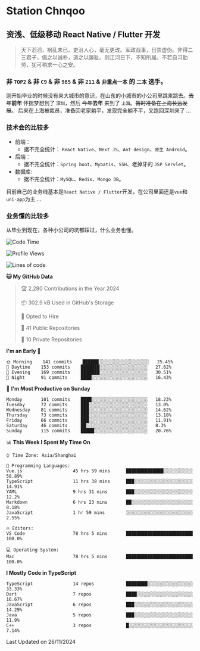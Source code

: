# Station Chnqoo

## 资浅、低级移动 React Native / Flutter 开发

> 天下滔滔，祸乱未已。吏治人心，毫无更改。军政战事，日崇虚伪。非得二三君子，倡之以诚朴，道之以廉耻。则江河日下，不知所届。不若自习勤劳，犹可稍求一心之安。

### 非 `TOP2` & 非 `C9` & 非 `985` & 非 `211` & `非重点一本` 的 `二本` 选手。

刚开始毕业的时候没有来大城市的意识，在山东的小城市的小公司里跳来跳去。~~去年~~**前年** 怀揣梦想到了 `深圳`，然后 ~~今年~~**去年** 来到了 `上海`。~~暂时准备在上海长远发展~~。
后来在上海被裁员，准备回老家躺平，发现完全躺不平，又跑回深圳来了 ...

### 技术会的比较多

- 前端：
  - 据不完全统计： `React Native`、`Next JS`、`Ant design`、`原生 Android`。
- 后端：
  - 据不完全统计：`Spring boot`、`Mybatis`、`SSH`、老掉牙的 `JSP Servlet`。
- 数据库:
  - 据不完全统计：`MySQL`、`Redis`、`Mongo DB`。

目前自己的业务线基本是`React Native / Flutter`开发，在公司里面还是`vue`和`uni-app`为主 ...

### 业务懂的比较多

从毕业到现在，各种小公司的坑都踩过，什么业务也懂。

<!--START_SECTION:waka-->
![Code Time](http://img.shields.io/badge/Code%20Time-6%2C690%20hrs%2021%20mins-blue)

![Profile Views](http://img.shields.io/badge/Profile%20Views-2-blue)

![Lines of code](https://img.shields.io/badge/From%20Hello%20World%20I%27ve%20Written-488%20Thousand%20lines%20of%20code-blue)

**🐱 My GitHub Data** 

> 🏆 2,280 Contributions in the Year 2024
 > 
> 📦 302.9 kB Used in GitHub's Storage 
 > 
> 💼 Opted to Hire
 > 
> 📜 41 Public Repositories 
 > 
> 🔑 10 Private Repositories  
 > 
**I'm an Early 🐤** 

```text
🌞 Morning    141 commits    ██████░░░░░░░░░░░░░░░░░░░   25.45% 
🌆 Daytime    153 commits    ███████░░░░░░░░░░░░░░░░░░   27.62% 
🌃 Evening    169 commits    ███████░░░░░░░░░░░░░░░░░░   30.51% 
🌙 Night      91 commits     ████░░░░░░░░░░░░░░░░░░░░░   16.43%

```
📅 **I'm Most Productive on Sunday** 

```text
Monday       101 commits    ████░░░░░░░░░░░░░░░░░░░░░   18.23% 
Tuesday      72 commits     ███░░░░░░░░░░░░░░░░░░░░░░   13.0% 
Wednesday    81 commits     ███░░░░░░░░░░░░░░░░░░░░░░   14.62% 
Thursday     73 commits     ███░░░░░░░░░░░░░░░░░░░░░░   13.18% 
Friday       66 commits     ███░░░░░░░░░░░░░░░░░░░░░░   11.91% 
Saturday     46 commits     ██░░░░░░░░░░░░░░░░░░░░░░░   8.3% 
Sunday       115 commits    █████░░░░░░░░░░░░░░░░░░░░   20.76%

```


📊 **This Week I Spent My Time On** 

```text
⌚︎ Time Zone: Asia/Shanghai

💬 Programming Languages: 
Vue.js                   45 hrs 59 mins      ██████████████░░░░░░░░░░░   58.89% 
TypeScript               11 hrs 38 mins      ███░░░░░░░░░░░░░░░░░░░░░░   14.91% 
YAML                     9 hrs 31 mins       ███░░░░░░░░░░░░░░░░░░░░░░   12.2% 
Markdown                 6 hrs 23 mins       ██░░░░░░░░░░░░░░░░░░░░░░░   8.18% 
JavaScript               1 hr 59 mins        ░░░░░░░░░░░░░░░░░░░░░░░░░   2.55%

🔥 Editors: 
VS Code                  78 hrs 5 mins       █████████████████████████   100.0%

💻 Operating System: 
Mac                      78 hrs 5 mins       █████████████████████████   100.0%

```

**I Mostly Code in TypeScript** 

```text
TypeScript               14 repos            ████████░░░░░░░░░░░░░░░░░   33.33% 
Dart                     7 repos             ████░░░░░░░░░░░░░░░░░░░░░   16.67% 
JavaScript               6 repos             ███░░░░░░░░░░░░░░░░░░░░░░   14.29% 
Java                     5 repos             ███░░░░░░░░░░░░░░░░░░░░░░   11.9% 
C++                      3 repos             █░░░░░░░░░░░░░░░░░░░░░░░░   7.14%

```



 Last Updated on 26/11/2024
<!--END_SECTION:waka-->

<!---
ChenqiaoStation/ChenqiaoStation is a ✨ special ✨ repository because its `README.md` (this file) appears on your GitHub profile.
You can click the Preview link to take a look at your changes.
--->
